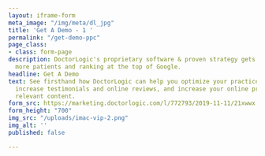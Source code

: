 ```yaml
---
layout: iframe-form
meta_image: "/img/meta/dl_jpg"
title: 'Get A Demo - 1 '
permalink: "/get-demo-ppc"
page_class:
- class: form-page
description: DoctorLogic's proprietary software & proven strategy gets you found by
  more patients and ranking at the top of Google.
headline: Get A Demo
text: See firsthand how DoctorLogic can help you optimize your practice’s website,
  increase testimonials and online reviews, and increase your online presence with
  relevant content.
form_src: https://marketing.doctorlogic.com/l/772793/2019-11-11/21xwwx
form_height: "700"
img_src: "/uploads/imac-vip-2.png"
img_alt: ''
published: false

---
```

